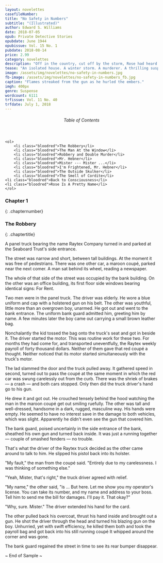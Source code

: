 ```yaml
---
layout: novelettes 
casefileNumber:  
title: "No Safety in Numbers"
subtitle: "(Illustrated)"
author: Edward S. Williams
date: 2018-07-05
opub: Private Detective Stories
opubdate: June 1944 
opubissue: Vol. 15 No. 1
pubdate: 2018-08-14
price: 2.99
category: novelettes
description: "Off in the country, cut off by the storm, Rose had heard the radio account of the hold-up and murder. And now she was sure that one of the men in her house was the killer. But which was it?"
tease: "An isolated house. A winter storm. A murderer. A thrilling suspense murder mystery!"
image: /assets/img/novelettes/no-safety-in-numbers.jpg
fb-image: /assets/img/novelettes/no-safety-in-numbers_fb.jpg
caption: "Flames streaked from the gun as he hurled the embers."
imgh: 400px
genre: Suspense
wordcount: 6111
trfissue: Vol. 11 No. 40
trfdate: July 1, 2018
---
```


<div class="toc">
	<header>
		<h6>Table of Contents</h6>
	</header>
	
	<ol>
		<li class="bloodred">The Robbery</li>
		<li class="bloodred">The Man At the Window</li>
		<li class="bloodred">Robbery and Double Murder</li>
		<li class="bloodred">Mr. Hebner</li>
		<li class="bloodred">Mister --- Mister ...</li>
		<li class="bloodred">I'm Frightened, Mr. Hebner</li>
		<li class="bloodred">The Outside Skulker</li>
		<li class="bloodred">The Smell of Cordite</li>
    <li class="bloodred">Back to Consciousness</li>
    <li class="bloodred">Rose Is A Pretty Name</li>
	</ol>
</div> <!-- table-of-contents -->

### Chapter 1
{: .chapternumber}

### The Robbery
{: .chaptertitle}

A panel truck bearing the name Raytex Company turned in and parked at the Seaboard Trust's side entrance.

The street was narrow and short, between tall buildings. At the moment it was free of pedestrians. There was one other car, a maroon coupé, parked near the next comer. A man sat behind its wheel, reading a newspaper.

The whole of that side of the street was occupied by the bank building. On the other was an office building, its first floor side windows bearing identical signs: For Rent.

Two men were in the panel truck. The driver was elderly. He wore a blue uniform and cap with a holstered gun on his belt. The other was youthful, little more than an overgrown boy, unarmed. He got out and went to the bank entrance. The uniform bank guard admitted him, greeting him by name. A few minutes later the boy came out carrying a small brown leather bag.

Nonchalantly the kid tossed the bag onto the truck's seat and got in beside it. The driver started the motor. This was routine work for these two. For months they had come for, and transported uneventfully, the Raytex weekly payroll of forty thousand dollars. Neither of them gave that red coupé a thought. Neither noticed that its motor started simultaneously with the truck's motor.

The lad slammed the door and the truck pulled away. It gathered speed in second, turned out to pass the coupé at the same moment in which the red car was swung carelessly out from the curb. There was the shriek of brakes — a crash  — and both cars stopped. Only then did the truck driver's hand go to his gun.

He drew it and got out. He crouched tensely behind the hood watching the man in the maroon coupé get out smiling ruefully. The other was tall and well-dressed, handsome in a dark, rugged, masculine way. His hands were empty. He seemed to have no interest save in the damage to both vehicles, which was slight. Apparently he didn't even see the gun that covered him.

The bank guard, poised uncertainly in the side entrance of the bank, sheathed his own gun and turned back inside. It was just a running together — couple of smashed fenders — no trouble.

That's what the driver of the Raytex truck decided as the other came around to talk to him. He slipped his pistol back into its holster.

"My fault," the man from the coupé said. "Entirely due to my carelessness. I was thinking of something else."

"Yeah, Mister, that's right," the truck driver agreed with relief.

"My name," the other said, "is … But here. Let me show you my operator's license. You can take its number, and my name and address to your boss. Tell him to send me the bill for damages. I'll pay it. That okay?"

"Why, sure. Mister." The driver extended his hand for the card.

The other pulled back his overcoat, thrust his hand inside and brought out a gun. He shot the driver through the head and turned his blazing gun on the boy. Unhurried, yet with swift efficiency, he killed them both and took the payroll bag and got back into his still running coupé It whipped around the corner and was gone.

The bank guard regained the street in time to see its rear bumper disappear.

<p id="theend">~ End of Sample ~</p>
